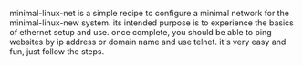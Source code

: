 minimal-linux-net is a simple recipe to configure a minimal network for the minimal-linux-new system.  its intended purpose is to experience the basics of ethernet setup and use.  once complete, you should be able to ping websites by ip address or domain name and use telnet.  it's very easy and fun, just follow the steps.
